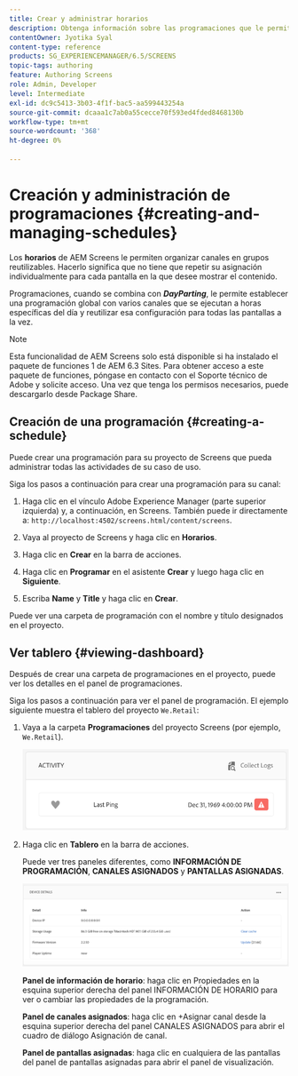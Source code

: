 ```yaml
---
title: Crear y administrar horarios
description: Obtenga información sobre las programaciones que le permiten organizar canales en grupos reutilizables para que no tenga que repetir su asignación individualmente.
contentOwner: Jyotika Syal
content-type: reference
products: SG_EXPERIENCEMANAGER/6.5/SCREENS
topic-tags: authoring
feature: Authoring Screens
role: Admin, Developer
level: Intermediate
exl-id: dc9c5413-3b03-4f1f-bac5-aa599443254a
source-git-commit: dcaaa1c7ab0a55cecce70f593ed4fded8468130b
workflow-type: tm+mt
source-wordcount: '368'
ht-degree: 0%

---
```


# Creación y administración de programaciones {#creating-and-managing-schedules}

Los **horarios** de AEM Screens le permiten organizar canales en grupos reutilizables. Hacerlo significa que no tiene que repetir su asignación individualmente para cada pantalla en la que desee mostrar el contenido.

Programaciones, cuando se combina con ***DayParting***, le permite establecer una programación global con varios canales que se ejecutan a horas específicas del día y reutilizar esa configuración para todas las pantallas a la vez.

>[!NOTE]
>
>Esta funcionalidad de AEM Screens solo está disponible si ha instalado el paquete de funciones 1 de AEM 6.3 Sites. Para obtener acceso a este paquete de funciones, póngase en contacto con el Soporte técnico de Adobe y solicite acceso. Una vez que tenga los permisos necesarios, puede descargarlo desde Package Share.

## Creación de una programación {#creating-a-schedule}

Puede crear una programación para su proyecto de Screens que pueda administrar todas las actividades de su caso de uso.

Siga los pasos a continuación para crear una programación para su canal:

1. Haga clic en el vínculo Adobe Experience Manager (parte superior izquierda) y, a continuación, en Screens. También puede ir directamente a: `http://localhost:4502/screens.html/content/screens`.
1. Vaya al proyecto de Screens y haga clic en **Horarios**.
1. Haga clic en **Crear** en la barra de acciones.
1. Haga clic en **Programar** en el asistente **Crear** y luego haga clic en **Siguiente**.

1. Escriba **Name** y **Title** y haga clic en **Crear**.

Puede ver una carpeta de programación con el nombre y título designados en el proyecto.


## Ver tablero {#viewing-dashboard}

Después de crear una carpeta de programaciones en el proyecto, puede ver los detalles en el panel de programaciones.

Siga los pasos a continuación para ver el panel de programación. El ejemplo siguiente muestra el tablero del proyecto `We.Retail`:

1. Vaya a la carpeta **Programaciones** del proyecto Screens (por ejemplo, `We.Retail`).

   ![chlimage_1](assets/chlimage_1.png)

1. Haga clic en **Tablero** en la barra de acciones.

   Puede ver tres paneles diferentes, como **INFORMACIÓN DE PROGRAMACIÓN**, **CANALES ASIGNADOS** y **PANTALLAS ASIGNADAS**.

   ![chlimage_1-1](assets/chlimage_1-1.png)

   **Panel de información de horario**: haga clic en Propiedades en la esquina superior derecha del panel INFORMACIÓN DE HORARIO para ver o cambiar las propiedades de la programación.

   **Panel de canales asignados**: haga clic en +Asignar canal desde la esquina superior derecha del panel CANALES ASIGNADOS para abrir el cuadro de diálogo Asignación de canal.

   **Panel de pantallas asignadas**: haga clic en cualquiera de las pantallas del panel de pantallas asignadas para abrir el panel de visualización.
